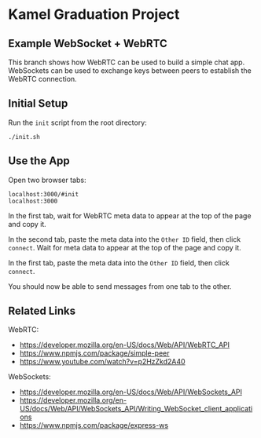 # Kamel Graduation Project

## Example WebSocket + WebRTC

This branch shows how WebRTC can be used to build a simple chat app. WebSockets can be used to exchange keys between peers to establish the WebRTC connection.

## Initial Setup

Run the `init` script from the root directory:

    ./init.sh

## Use the App

Open two browser tabs:

    localhost:3000/#init
    localhost:3000

In the first tab, wait for WebRTC meta data to appear at the top of the page and copy it.

In the second tab, paste the meta data into the `Other ID` field, then click `connect`. Wait for meta data to appear at the top of the page and copy it.

In the first tab, paste the meta data into the `Other ID` field, then click `connect`.

You should now be able to send messages from one tab to the other.

## Related Links

WebRTC:
- https://developer.mozilla.org/en-US/docs/Web/API/WebRTC_API
- https://www.npmjs.com/package/simple-peer
- https://www.youtube.com/watch?v=p2HzZkd2A40

WebSockets:
- https://developer.mozilla.org/en-US/docs/Web/API/WebSockets_API
- https://developer.mozilla.org/en-US/docs/Web/API/WebSockets_API/Writing_WebSocket_client_applications
- https://www.npmjs.com/package/express-ws
